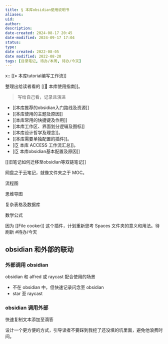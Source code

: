 ```yaml
---
title: § 本库obsidian使用说明书
aliases: 
uid: 
author: 
description: 
date-created: 2024-08-17 20:45
date-modified: 2024-09-17 17:04
status: 
type: 
date created: 2022-08-05
date modified: 2022-08-20
tags: [目录笔记, 待办/本周, 待办/今天]
---
```


x:: [[» 本库tutorial编写工作流]]

整理出给读者看的 [[🧰 本库使用指南]]。

> 写给自己看，记录且演进

- [[本库推荐的obsidian入门路线及资源]]
- [[本库使用的主题及原因]]
- [[本库常用的快捷键及作用]]
- [[本库工作区、界面划分逻辑及图标]]
- [[本库设计哲学及理念]]。
- [[本库需要单独配置的插件]]。
- [[∑ 本库 ACCESS 工作流汇总]]。
- [[∑ 本库obsidian基本配置及原因]]

[[旧笔记如何迁移至obsidian等双链笔记]]

网盘之于云笔记，就像文件夹之于 MOC。

流程图

思维导图

复杂表格及数据库

数学公式

因为 [[File cooker]] 这个插件，计划重新思考 Spaces 文件夹的意义和用法。待刷新 #待办/今天

## obsidian 和外部的联动

### 外部调用 obsidian

obsidian 和 alfred 或 raycast 配合使用的场景

- 不在 obsidian 中，但快速记录闪念至 obsidian
- star 至 raycast

### obsidian 调用外部

快速复制文本添加至滴答

设计一个更方便的方式，引导读者不要踩到我挖了还没填的坑里面，避免他浪费时间。
